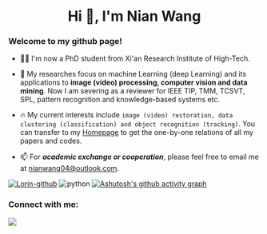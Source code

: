 <h1 align="center">Hi 👋, I'm Nian Wang</h1>
<h3 align="left">Welcome to my github page!</h3>

- 👨‍🎓 I'm now a PhD student from Xi'an  Research Institute of High-Tech.

- 📖 My researches focus on  machine Learning (deep Learning) and its applications to **image (video) processing, computer vision and data mining**. Now I am severing as a reviewer for IEEE TIP, TMM, TCSVT, SPL, pattern recognition and knowledge-based systems etc.

- 🔥 My current interests include  `image (video) restoration, data clustering (classification) and object recognition (tracking)`. You can transfer to my [Homepage](https://nianwang-hjjgcdx.github.io/) to  get the one-by-one relations of all my papers and codes.

- 📫 For ***academic exchange or cooperation***, please feel free to email me at nianwang04@outlook.com.

[![Lorin-github](https://github-readme-stats.vercel.app/api?username=xyl-507)](https://github.com/anuraghazra/github-readme-stats) 
![python](https://github-readme-stats.vercel.app/api/top-langs/?username=xyl-507&layout=compact&hide_border=true&langs_count=10)
[![Ashutosh's github activity graph](https://github-readme-activity-graph.vercel.app/graph?username=xyl-507&theme=github-compact)](https://github.com/xyl-507/github-readme-activity-graph)

<!--- 注释符号
[![GitHub Streak](https://streak-stats.demolab.com?user=xyl-507)](https://git.io/streak-stats)
-->

<h3 align="left">Connect with me:</h3>
<p align="left">
</p>



![](https://komarev.com/ghpvc/?username=xyl-507&abbreviated=true)
